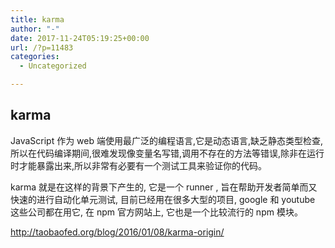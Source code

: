 ```yaml
---
title: karma
author: "-"
date: 2017-11-24T05:19:25+00:00
url: /?p=11483
categories:
  - Uncategorized

---
```

## karma
JavaScript 作为 web 端使用最广泛的编程语言,它是动态语言,缺乏静态类型检查,所以在代码编译期间,很难发现像变量名写错,调用不存在的方法等错误,除非在运行时才能暴露出来,所以非常有必要有一个测试工具来验证你的代码。

karma 就是在这样的背景下产生的, 它是一个 runner , 旨在帮助开发者简单而又快速的进行自动化单元测试, 目前已经用在很多大型的项目, google 和 youtube 这些公司都在用它, 在 npm 官方网站上, 它也是一个比较流行的 npm 模块。

http://taobaofed.org/blog/2016/01/08/karma-origin/